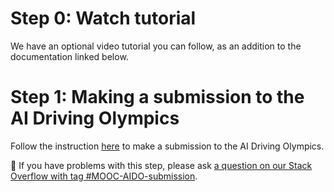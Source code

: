 
# Step 0: Watch tutorial 

We have an optional video tutorial you can follow, as an addition to the documentation linked below. 


# Step 1: Making a submission to the AI Driving Olympics


Follow the instruction [here][aido-book] to make a submission to the AI Driving Olympics. 


🤔 If you have problems with this step, please ask [a question on our Stack Overflow with tag #MOOC-AIDO-submission](https://stackoverflow.com/c/duckietown/questions/tagged/MOOC-AIDO-submission).


[aido-book]: # 
